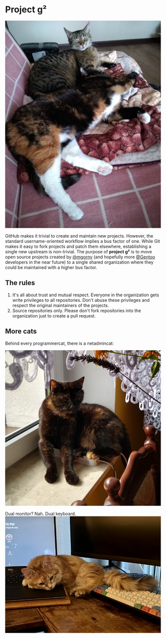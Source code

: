 # Project g²

![Little Ruh and Mr. Gray (cats) working together on g²](https://raw.githubusercontent.com/projg2/.github/master/profile/g2.jpeg)

GitHub makes it trivial to create and maintain new projects.  However,
the standard username-oriented workflow implies a bus factor of one.
While Git makes it easy to fork projects and patch them elsewhere,
establishing a single new upstream is non-trivial.  The purpose
of **project g²** is to move open source projects created by [@mgorny](https://github.com/mgorny/)
(and hopefully more [@Gentoo](https://github.com/gentoo/) developers in the near future) to a single
shared organization where they could be maintained with a higher bus
factor.

## The rules

1. It's all about trust and mutual respect.  Everyone in the organization
   gets write privileges to all repositories.  Don't abuse these
   privileges and respect the original maintainers of the projects.
2. Source repositories only.  Please don't fork repositories into
   the organization just to create a pull request.

## More cats

Behind every programmercat, there is a netadmincat:

![Blackie protecting the router](https://raw.githubusercontent.com/projg2/.github/master/profile/netadmincat.jpeg)

Dual monitor? Nah. Dual keyboard.
![Licia working twice as hard hard](https://raw.githubusercontent.com/projg2/.github/master/profile/keyboardcat.jpg)

